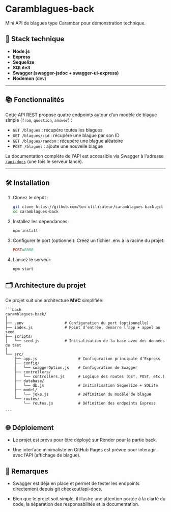 # Caramblagues-back

Mini API de blagues type Carambar pour démonstration technique.

## 🚀 Stack technique

- **Node.js**
- **Express**
- **Sequelize**
- **SQLite3**
- **Swagger (swagger-jsdoc + swagger-ui-express)**
- **Nodemon** (dev)

---

## 📚 Fonctionnalités

Cette API REST propose quatre endpoints autour d’un modèle de blague simple (`from`, `question`, `answer`) :

- `GET /blagues` : récupère toutes les blagues
- `GET /blagues/:id` : récupère une blague par son ID
- `GET /blagues/random` : récupère une blague aléatoire
- `POST /blagues` : ajoute une nouvelle blague

La documentation complète de l'API est accessible via Swagger à l'adresse [`/api-docs`](http://localhost:8080/api-docs) (une fois le serveur lancé).

---

## 🛠️ Installation

1. Clonez le dépôt :

   ```bash
   git clone https://github.com/ton-utilisateur/caramblagues-back.git
   cd caramblagues-back
   ```

2. Installez les dépendances:

   ```bash
   npm install
   ```

3. Configurer le port (optionnel):
   Créez un fichier .env à la racine du projet:

   ```ini
   PORT=8080
   ```

4. Lancez le serveur:

   ```bash
   npm start
   ```

## 🗂️ Architecture du projet

Ce projet suit une architecture **MVC** simplifiée:

    ```bash
    caramblagues-back/
    │
    ├── .env                  # Configuration du port (optionnelle)
    ├── index.js              # Point d’entrée, démarre l’app + appel au seed
    ├── scripts/
    │   └── seed.js           # Initialisation de la base avec des données de test
    │
    └── src/
        ├── app.js                  # Configuration principale d’Express
        ├── config/
        │   └── swaggerOption.js    # Configuration de Swagger
        ├── controllers/
        │   └── controllers.js      # Logique des routes (GET, POST, etc.)
        ├── database/
        │   └── db.js               # Initialisation Sequelize + SQLite
        ├── model/
        │   └── joke.js             # Définition du modèle de blague
        └── routes/
            └── routes.js           # Définition des endpoints Express

    ```

## 🌐 Déploiement

- Le projet est prévu pour être déployé sur Render pour la partie back.

- Une interface minimaliste en GitHub Pages est prévue pour interagir avec l’API (affichage de blague).

## 📝 Remarques

- Swagger est déjà en place et permet de tester les endpoints directement depuis git checkout/api-docs.

- Bien que le projet soit simple, il illustre une attention portée à la clarté du code, la séparation des responsabilités et la documentation.
